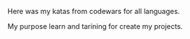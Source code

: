 Here was my katas from codewars for all languages.  

My purpose learn and tarining for create my projects.  
